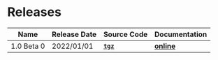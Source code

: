 # Releases

| Name | Release Date | Source Code | Documentation |
|-|-|-|-|
| 1.0 Beta 0 | 2022/01/01 | **[`tgz`](https://mooreio.com/packages/uvma_${name}.tgz)** | **[online](https://mooreio.com/packages/uvma_${name}/dox_out/)** |
